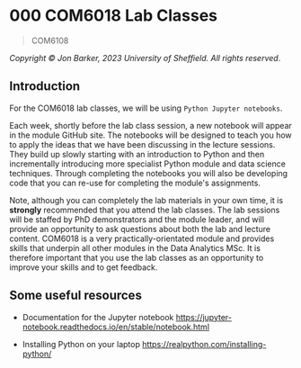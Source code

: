 # 000 COM6018 Lab Classes

> COM6108

*Copyright &copy; Jon Barker, 2023 University of Sheffield. All rights reserved*.

## Introduction

For the COM6018 lab classes, we will be using `Python Jupyter notebooks`.

Each week, shortly before the lab class session, a new notebook will appear in the module GitHub site. The notebooks will be designed to teach you how to apply the ideas that we have been discussing in the lecture sessions. They build up slowly starting with an introduction to Python and then incrementally introducing more specialist Python module and data science techniques. Through completing the notebooks you will also be developing code that you can re-use for completing the module's assignments.

Note, although you can completely the lab materials in your own time, it is **strongly** recommended that you attend the lab classes. The lab sessions will be staffed by PhD demonstrators and the module leader, and will provide an opportunity to ask questions about both the lab and lecture content. COM6018 is a very practically-orientated module and provides skills that underpin all other modules in the Data Analytics MSc. It is therefore important that you use the lab classes as an opportunity to improve your skills and to get feedback.

## Some useful resources

* Documentation for the Jupyter notebook <https://jupyter-notebook.readthedocs.io/en/stable/notebook.html>

* Installing Python on your laptop <https://realpython.com/installing-python/>
